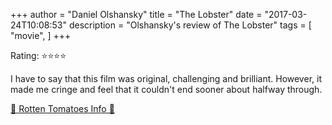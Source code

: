 +++
author = "Daniel Olshansky"
title = "The Lobster"
date = "2017-03-24T10:08:53"
description = "Olshansky's review of The Lobster"
tags = [
    "movie",
]
+++

Rating: ⭐⭐⭐⭐

I have to say that this film was original, challenging and brilliant. However, it made me cringe and feel that it couldn't end sooner about halfway through.

[🍅 Rotten Tomatoes Info 🍅](https://www.rottentomatoes.com//m/the_lobster)